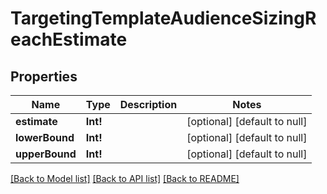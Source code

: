 # TargetingTemplateAudienceSizingReachEstimate

## Properties
Name | Type | Description | Notes
------------ | ------------- | ------------- | -------------
**estimate** | **Int!** |  | [optional] [default to null]
**lowerBound** | **Int!** |  | [optional] [default to null]
**upperBound** | **Int!** |  | [optional] [default to null]

[[Back to Model list]](../README.md#documentation-for-models) [[Back to API list]](../README.md#documentation-for-api-endpoints) [[Back to README]](../README.md)


